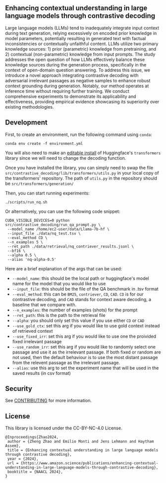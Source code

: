 ## Enhancing contextual understanding in large language models through contrastive decoding

Large language models (LLMs) tend to inadequately integrate input context during text generation, relying excessively on encoded prior knowledge in model parameters, potentially resulting in generated text with factual inconsistencies or contextually unfaithful content. LLMs utilize two primary knowledge sources: 1) prior (parametric) knowledge from pretraining, and 2) contextual (non-parametric) knowledge from input prompts. The study addresses the open question of how LLMs effectively balance these knowledge sources during the generation process, specifically in the context of open-domain question answering. To address this issue, we introduce a novel approach integrating contrastive decoding with adversarial irrelevant passages as negative samples to enhance robust context grounding during generation. Notably, our method operates at inference time without requiring further training. We conduct comprehensive experiments to demonstrate its applicability and effectiveness, providing empirical evidence showcasing its superiority over existing methodologies.

## Development
First, to create an environment, run the following command using `conda`:
```
conda env create -f environment.yml
```

You will also need to make an [editable install](https://huggingface.co/docs/transformers/installation#editable-install) of Huggingface's `transformers` library since we will need to change the decoding function. 

Once you have installed the library, you can simply need to swap the file `src/contrastive_decoding/lib/transformers/utils.py` in your local copy of the transformers' repository. The path of `utils.py` in the repository should be `src/transformers/generation/`

Then, you can start running experiments:

```
./scripts/run_nq.sh
```

Or alternatively, you can use the following code snippet:

```
CUDA_VISIBLE_DEVICES=0 python src/contrastive_decoding/run_qa_prompt.py \
 --model_name /home/ec2-user/data/Llama-7b-hf \
 --input_file ./data/nq_test.tsv \
 --eval_method CD \
 --n_examples 5 \
 --ret_path ./data/retrieval/nq_contriever_results.jsonl \
 --bf16 \
 --alpha 0.5 \
 --alias 'nq-alpha-0.5'
```
Here are a brief explanation of the args that can be used:
- `--model_name`: this should be the local path or huggingface's model name for the model that you would like to use
- `--input_file`: this should be the file of the QA benchmark in .tsv format
- `--eval_method`: this can be `BM25`, `contriever`, `CD`, `CAD`. `CD` is for our contrastive decoding, and `CAD` stands for context aware decoding, a baseline that we compare with.
- `--n_examples`: the number of examples (shots) for the prompt
- `--ret_path`: this is the path to the retrieval file
- `--alpha`: you should only set this value if you use either `CD` or `CAD`
- `--use_gold_ctx`: set this arg if you would like to use gold context instead of retrieved context
- `--use_fixed_irr`: set this arg if you would like to use one the proivided fixed irrelevant passage
- `--use_random_irr`: set this arg if you would like to randomly select one passage and use it as the irrelevant passage. If both fixed or random are not used, then the default behaviour is to use the most distant passage from the relevent passage as the irrelevant passage. 
- `--alias`: use this arg to set the experiment name that will be used in the saved results (in csv format) 

## Security

See [CONTRIBUTING](CONTRIBUTING.md#security-issue-notifications) for more information.

## License

This library is licensed under the CC-BY-NC-4.0 License.

```
@Inproceedings{Zhao2024,
 author = {Zheng Zhao and Emilio Monti and Jens Lehmann and Haytham Assem},
 title = {Enhancing contextual understanding in large language models through contrastive decoding},
 year = {2024},
 url = {https://www.amazon.science/publications/enhancing-contextual-understanding-in-large-language-models-through-contrastive-decoding},
 booktitle = {NAACL 2024},
}
```